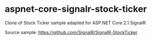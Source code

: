# aspnet-core-signalr-stock-ticker

Clone of Stock Ticker sample adapted for ASP.NET Core 2.1 SignalR

Source sample: https://github.com/SignalR/SignalR-StockTicker

